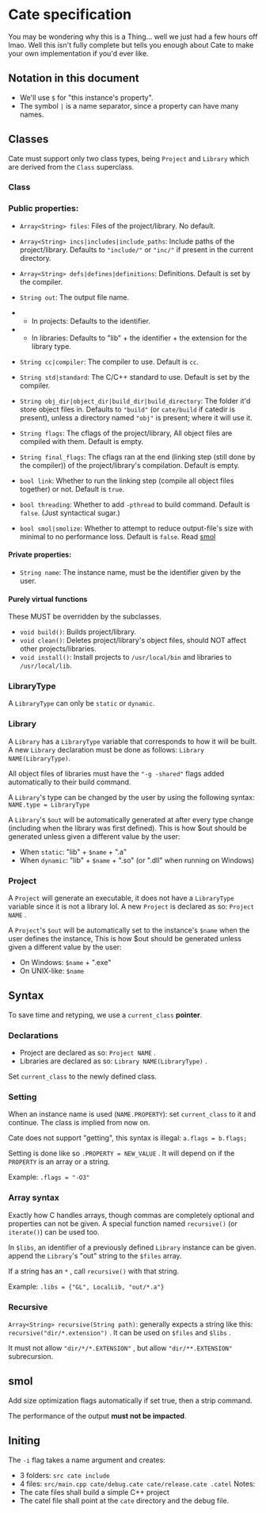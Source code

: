 # Cate specification
You may be wondering why this is a Thing... well we just had a few hours off lmao. Well this isn't fully complete but tells you enough about Cate to make your own implementation if you'd ever like.

## Notation in this document
- We'll use `$` for "this instance's property".
- The symbol `|` is a name separator, since a property can have many names.

## Classes
Cate must support only two class types, being `Project` and `Library` which are derived from the `Class` superclass.

### Class
### Public properties:
- `Array<String> files`: Files of the project/library. No default.
- `Array<String> incs|includes|include_paths`: Include paths of the project/library. Defaults to `"include/"` or `"inc/"` if present in the current directory.
- `Array<String> defs|defines|definitions`: Definitions. Default is set by the compiler. 
- `String out`: The output file name. 
- - In projects: Defaults to the identifier.
- - In libraries: Defaults to "lib" + the identifier + the extension for the library type.
- `String cc|compiler`: The compiler to use. Default is `cc`.
- `String std|standard`: The C/C++ standard to use. Default is set by the compiler.
- `String obj_dir|object_dir|build_dir|build_directory`: The folder it'd store object files in. Defaults to `"build"` (or `cate/build` if catedir is present), unless a directory named `"obj"` is present; where it will use it.
- `String flags`: The cflags of the project/library, All object files are compiled with them. Default is empty.
- `String final_flags`: The cflags ran at the end (linking step (still done by the compiler)) of the project/library's compilation. Default is empty.

- `bool link`: Whether to run the linking step (compile all object files together) or not. Default is `true`.
- `bool threading`: Whether to add `-pthread` to build command. Default is `false`. (Just syntactical sugar.)
- `bool smol|smolize`: Whether to attempt to reduce output-file's size with minimal to no performance loss. Default is `false`. Read [smol](#smol)

#### Private properties:
- `String name`: The instance name, must be the identifier given by the user.

#### Purely virtual functions
These MUST be overridden by the subclasses. 
- `void build()`: Builds project/library.
- `void clean()`: Deletes project/library's object files, should NOT affect other projects/libraries.
- `void install()`: Install projects to `/usr/local/bin` and libraries to `/usr/local/lib`.

### LibraryType
A `LibraryType` can only be `static` or `dynamic`.

### Library
A `Library` has a `LibraryType` variable that corresponds to how it will be built. A new `Library` declaration must be done as follows: `Library NAME(LibraryType)`. 

All object files of libraries must have the `"-g -shared"` flags added automatically to their build command. 

A `Library`'s type can be changed by the user by using the following syntax: `NAME.type = LibraryType`

A `Library`'s `$out` will be automatically generated at after every type change (including when the library was first defined). This is how $out should be generated unless given a different value by the user:
- When `static`: "lib" + `$name` + ".a"
- When `dynamic`: "lib" + `$name` + ".so" (or ".dll" when running on Windows)

### Project
A `Project` will generate an executable, it does not have a `LibraryType` variable since it is not a library lol. A new `Project` is declared as so: `Project NAME` .

A `Project`'s `$out` will be automatically set to the instance's `$name` when the user defines the instance, This is how $out should be generated unless given a different value by the user:
- On Windows: `$name` + ".exe"
- On UNIX-like: `$name`

## Syntax
To save time and retyping, we use a `current_class` **pointer**.
### Declarations
- Project are declared as so: `Project NAME` .
- Libraries are declared as so: `Library NAME(LibraryType)` .

Set `current_class` to the newly defined class.

### Setting
When an instance name is used (`NAME.PROPERTY`): set `current_class` to it and continue. The class is implied from now on.

Cate does not support "getting", this syntax is illegal: `a.flags = b.flags;`

Setting is done like so `.PROPERTY = NEW_VALUE` . It will depend on if the `PROPERTY` is an array or a string.

Example: `.flags = "-O3"`

### Array syntax
Exactly how C handles arrays, though commas are completely optional and properties can not be given. A special function named `recursive()` (or `iterate()`) can be used too.

In `$libs`, an identifier of a previously defined `Library` instance can be given. append the `Library`'s "out" string to the `$files` array.

If a string has an `*` , call `recursive()` with that string.

Example: `.libs = {"GL", LocalLib, "out/*.a"}`

### Recursive
`Array<String> recursive(String path)`: generally expects a string like this: `recursive("dir/*.extension")` . It can be used on `$files` and `$libs` .

It must not allow `"dir/*/*.EXTENSION"` , but allow `"dir/**.EXTENSION"` subrecursion.

## smol
Add size optimization flags automatically if set true, then a strip command.

The performance of the output **must not be impacted**. 

## Initing
The `-i` flag takes a name argument and creates:
- 3 folders: `src cate include`
- 4 files: `src/main.cpp cate/debug.cate cate/release.cate .catel`
Notes:
- The cate files shall build a simple C++ project
- The catel file shall point at the `cate` directory and the debug file.
